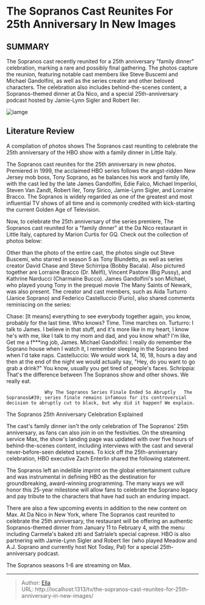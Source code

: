 # The Sopranos Cast Reunites For 25th Anniversary In New Images


## SUMMARY 



  The Sopranos cast recently reunited for a 25th anniversary &#34;family dinner&#34; celebration, marking a rare and possibly final gathering.   The photos capture the reunion, featuring notable cast members like Steve Buscemi and Michael Gandolfini, as well as the series creator and other beloved characters.   The celebration also includes behind-the-scenes content, a Sopranos-themed dinner at Da Nico, and a special 25th-anniversary podcast hosted by Jamie-Lynn Sigler and Robert Iler.  

![iamge](https://static1.srcdn.com/wordpress/wp-content/uploads/2024/01/the-sopranos-cast.jpeg)

## Literature Review
A compilation of photos shows The Sopranos cast reuniting to celebrate the 25th anniversary of the HBO show with a family dinner in Little Italy.




The Sopranos cast reunites for the 25th anniversary in new photos. Premiered in 1999, the acclaimed HBO series follows the angst-ridden New Jersey mob boss, Tony Soprano, as he balances his work and family life, with the cast led by the late James Gandolfini, Edie Falco, Michael Imperiloi, Steven Van Zandt, Robert Iler, Tony Sirico, Jamie-Lynn Sigler, and Lorraine Bracco. The Sopranos is widely regarded as one of the greatest and most influential TV shows of all time and is commonly credited with kick-starting the current Golden Age of Television.




Now, to celebrate the 25th anniversary of the series premiere, The Sopranos cast reunited for a &#34;family dinner&#34; at the Da Nico restaurant in Little Italy, captured by Marion Curtis for GQ. Check out the collection of photos below:

         

Other than the photo of the entire cast, the photos single out Steve Buscemi, who starred in season 5 as Tony Blundetto, as well as series creator David Chase and Steve Schirripa (Bobby Bacala). Also pictured together are Lorraine Bracco (Dr. Melfi), Vincent Pastore (Big Pussy), and Kathrine Narducci (Charmaine Bucco). James Gandolfini&#39;s son Michael, who played young Tony in the prequel movie The Many Saints of Newark, was also present. The creator and cast members, such as Aida Turturro (Janice Soprano) and Federico Castelluccio (Furio), also shared comments reminiscing on the series:





Chase: [It means] everything to see everybody together again, you know, probably for the last time. Who knows? Time. Time marches on.
Turturro: I talk to James. I believe in that stuff, and it&#39;s more like in my heart, I know he&#39;s with me, like I talk to my mom and dad, and you know what? I&#39;m like, Get me a f***ing job, James.
Michael Gandolfini: I really do remember the Soprano house when I watch it, I remember sleeping in the Soprano bed when I&#39;d take naps.
Castelluccio: We would work 14, 16, 18, hours a day and then at the end of the night we would actually say, &#34;Hey, do you want to go grab a drink?&#34; You know, usually you get tired of people&#39;s faces.
Schrippia: That&#39;s the difference between The Sopranos show and other shows. We really eat.


                  Why The Sopranos Series Finale Ended So Abruptly   The Sopranos&#39; series finale remains infamous for its controversial decision to abruptly cut to black, but why did it happen? We explain.     





 The Sopranos 25th Anniversary Celebration Explained 
          

The cast&#39;s family dinner isn&#39;t the only celebration of The Sopranos&#39; 25th anniversary, as fans can also join in on the festivities. On the streaming service Max, the show&#39;s landing page was updated with over five hours of behind-the-scenes content, including interviews with the cast and several never-before-seen deleted scenes. To kick off the 25th-anniversary celebration, HBO executive Zach Enterlin shared the following statement.





The Sopranos left an indelible imprint on the global entertainment culture and was instrumental in defining HBO as the destination for groundbreaking, award-winning programming. The many ways we will honor this 25-year milestone will allow fans to celebrate the Soprano legacy and pay tribute to the characters that have had such an enduring impact.








There are also a few upcoming events in addition to the new content on Max. At Da Nico in New York, where The Sopranos cast reunited to celebrate the 25th anniversary, the restaurant will be offering an authentic Sopranos-themed dinner from January 11 to February 4, with the menu including Carmela&#39;s baked ziti and Satriale’s special caprese. HBO is also partnering with Jamie-Lynn Sigler and Robert Iler (who played Meadow and A.J. Soprano and currently host Not Today, Pal) for a special 25th-anniversary podcast.



The Sopranos seasons 1-6 are streaming on Max.






---

> Author: [Ella](https://instagram.hk.cn/)  
> URL: http://localhost:1313/tv/the-sopranos-cast-reunites-for-25th-anniversary-in-new-images/  

